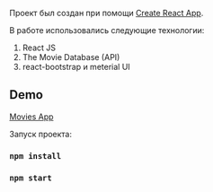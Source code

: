 Проект был создан при помощи [Create React App](https://github.com/facebook/create-react-app).

В работе использовались следующие технологии:

1) React JS
2) The Movie Database (API)
3) react-bootstrap и meterial UI

## Demo

 [Movies App](https://svetasmoviesapp.netlify.app/)

Запуск проекта:

### `npm install`
### `npm start`
